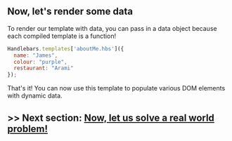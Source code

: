 ## Now, let's render some data

To render our template with data, you can pass in a data object because each compiled template is a function!


```javascript
Handlebars.templates['aboutMe.hbs']({
  name: "James",
  colour: "purple",
  restaurant: "Arami"
});
```

That's it! You can now use this template to populate various DOM elements with dynamic data.


## >> Next section: <a href="https://github.com/code-for-coffee/IntroductionToHandlebars/blob/master/3-Real_world_problem/3_0.md">Now, let us solve a real world problem!</a>
